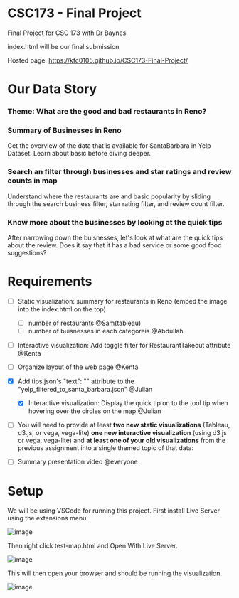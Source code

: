 # CSC173 - Final Project
Final Project for CSC 173 with Dr Baynes

index.html will be our final submission

Hosted page: https://kfc0105.github.io/CSC173-Final-Project/

# Our Data Story
### Theme: What are the good and bad restaurants in Reno?

### Summary of Businesses in Reno
Get the overview of the data that is available for SantaBarbara in Yelp Dataset. Learn about basic before diving deeper.
### Search an filter through businesses and star ratings and review counts in map
Understand where the restaurants are and basic popularity by sliding through the search business filter, star rating filter, and review count filter. 
### Know more about the businesses by looking at the quick tips 
After narrowing down the buisnesses, let's look at what are the quick tips about the review. Does it say that it has a bad service or some good food suggestions?



# Requirements
- [ ] Static visualization: summary for restaurants in Reno (embed the image into the index.html on the top)
  - [ ] number of restaurants @Sam(tableau) 
  - [ ] number of buisnesses in each categoreis @Abdullah
  
- [ ] Interactive visualization: Add toggle filter for RestaurantTakeout attribute @Kenta
- [ ] Organize layout of the web page @Kenta

- [x] Add tips.json's "text": "" attribute to the "yelp_filtered_to_santa_barbara.json" @Julian
  - [x] Interactive visualization: Display the quick tip on to the tool tip when hovering over the circles on the map @Julian
  
- [ ] You will need to provide at least **two new static visualizations** (Tableau, d3.js, or vega, vega-lite) **one new interactive visualization** (using d3.js or vega, vega-lite) and **at least one of your old visualizations** from the previous assignment into a single themed topic of that data:

 - [ ] Summary presentation video @everyone

# Setup

We will be using VSCode for running this project. First install Live Server using the extensions menu.

![image](https://user-images.githubusercontent.com/39971693/199818995-d84bfa44-e474-4a0e-a5e8-15cd93e22698.png)

Then right click test-map.html and Open With Live Server.

![image](https://user-images.githubusercontent.com/39971693/199819047-b473269a-d26f-4428-8123-84c70a8fb964.png)
 
 This will then open your browser and should be running the visualization.
 
![image](https://user-images.githubusercontent.com/39971693/200206211-94389134-208c-4e0f-954d-0b129a074a7d.png)

